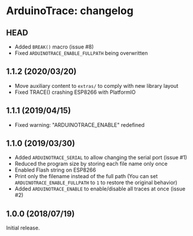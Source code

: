 ArduinoTrace: changelog
=======================

HEAD
----

* Added `BREAK()` macro (issue #8)
* Fixed `ARDUINOTRACE_ENABLE_FULLPATH` being overwritten

1.1.2 (2020/03/20)
------------------

* Move auxiliary content to `extras/` to comply with new library layout
* Fixed TRACE() crashing ESP8266 with PlatformIO

1.1.1 (2019/04/15)
------------------

* Fixed warning: "ARDUINOTRACE_ENABLE" redefined

1.1.0 (2019/03/30)
------------------

* Added `ARDUINOTRACE_SERIAL` to allow changing the serial port (issue #1)
* Reduced the program size by storing each file name only once
* Enabled Flash string on ESP8266
* Print only the filename instead of the full path
  (You can set `ARDUINOTRACE_ENABLE_FULLPATH` to `1` to restore the original behavior)
* Added `ARDUINOTRACE_ENABLE` to enable/disable all traces at once (issue #2)

1.0.0 (2018/07/19)
------------------

Initial release.
